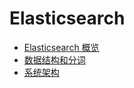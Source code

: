 # Elasticsearch
<!--  目录  -->
- [Elasticsearch 概览](https://github.com/lazecoding/Note/blob/main/note/articles/es/概览.md)
- [数据结构和分词](https://github.com/lazecoding/Note/blob/main/note/articles/es/数据结构和分词.md)
- [系统架构](https://github.com/lazecoding/Note/blob/main/note/articles/es/系统架构.md)